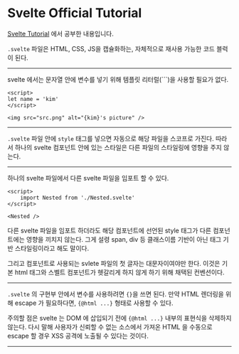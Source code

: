 # Svelte Official Tutorial
[Svelte Tutorial](https://svelte.dev/tutorial/basics) 에서 공부한 내용입니다.

`.svelte` 파일은 HTML, CSS, JS을 캡슐화하는, 자체적으로 재사용 가능한 코드 블럭이 된다.

---

svelte 에서는 문자열 안에 변수를 넣기 위해 템플릿 리터럴(`\``)을 사용할 필요가 없다.
```
<script>
let name = 'kim'
</script>

<img src="src.png" alt="{kim}'s picture" />
```

---

`.svelte` 파일 안에 `style` 태그를 넣으면 자동으로 해당 파일을 스코프로 가진다.
따라서 하나의 svelte 컴포넌트 안에 있는 스타일은 다른 파일의 스타일링에 영향을 주지 않는다.

---


하나의 svelte 파일에서 다른 svelte 파일을 임포트 할 수 있다.
```
<script>
	import Nested from './Nested.svelte'
</script>

<Nested />
```
다른 svelte 파일을 임포트 하더라도 해당 컴포넌트에 선언된 style 태그가 다른 컴포넌트에는 영향을 끼치지 않는다.
그게 설령 span, div 등 클래스이름 기반이 아닌 태그 기반 스타일링이라고 해도 말이다.

그리고 컴포넌트로 사용되는 svlete 파일의 첫 글자는 대문자이여야만 한다. 이것은 기본 html 태그와 스벨트 컴포넌트가 헷갈리게 하지 않게 하기 위해 채택된 컨벤션이다.

---

`.svelte` 의 구현부 안에서 변수를 사용하려면 `{}`을 쓰면 된다. 만약 HTML 렌더링을 위해 escape 가 필요하다면, `{@html ...}` 형태로 사용할 수 있다.

주의할 점은 svelte 는 DOM 에 삽입되기 전에 `{@html ...}` 내부의 표현식을 삭제하지 않는다.
다시 말해 사용자가 신뢰할 수 없는 소스에서 가져온 HTML 을 수동으로 escape 할 경우 XSS 공격에 노출될 수 있다는 것이다.

---
